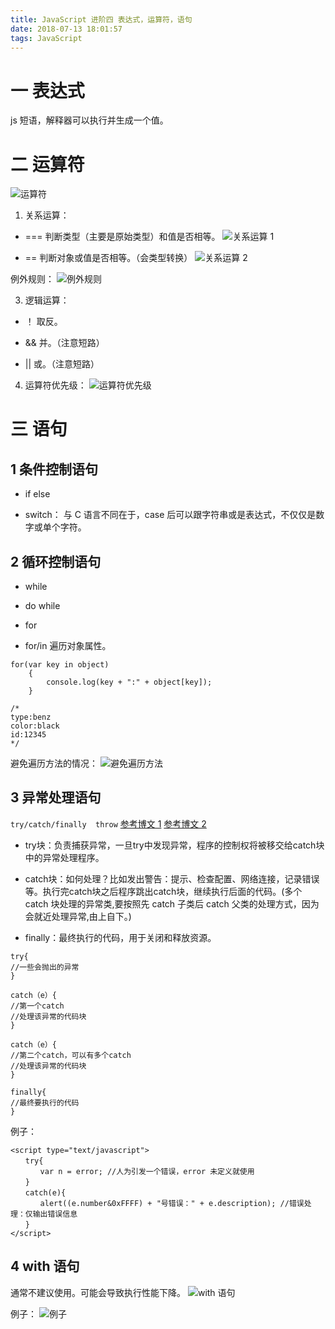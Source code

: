 ```yaml
---
title: JavaScript 进阶四 表达式，运算符，语句
date: 2018-07-13 18:01:57
tags: JavaScript
---
```

# 一 表达式
js 短语，解释器可以执行并生成一个值。

# 二 运算符
![运算符](图1.PNG)

1. 关系运算：
- ===
判断类型（主要是原始类型）和值是否相等。
![关系运算 1](图2.PNG)

- ==
判断对象或值是否相等。（会类型转换）
![关系运算 2](图3.PNG)

例外规则：
![例外规则](图4.PNG)

3. 逻辑运算：
- ！
取反。

- &&
并。（注意短路）

- ||
或。（注意短路）

4. 运算符优先级：
![运算符优先级](图5.PNG)

# 三 语句
## 1 条件控制语句
- if else

- switch：
与 C 语言不同在于，case 后可以跟字符串或是表达式，不仅仅是数字或单个字符。

## 2 循环控制语句
- while

- do while

- for

- for/in
遍历对象属性。
```
for(var key in object)
	{
		console.log(key + ":" + object[key]);
	}

/*  
type:benz
color:black
id:12345
*/
```

避免遍历方法的情况：
![避免遍历方法](图6.PNG)

## 3 异常处理语句
`try/catch/finally  throw`
[参考博文 1](https://www.cnblogs.com/knightsu/p/7114914.html)
[参考博文 2](https://www.cnblogs.com/foodoir/p/5720752.html)

- try块：负责捕获异常，一旦try中发现异常，程序的控制权将被移交给catch块中的异常处理程序。

- catch块：如何处理？比如发出警告：提示、检查配置、网络连接，记录错误等。执行完catch块之后程序跳出catch块，继续执行后面的代码。(多个 catch 块处理的异常类,要按照先 catch 子类后 catch 父类的处理方式，因为会就近处理异常,由上自下。)

- finally：最终执行的代码，用于关闭和释放资源。

```
try{
//一些会抛出的异常
}

catch（e）{
//第一个catch
//处理该异常的代码块
}

catch（e）{
//第二个catch，可以有多个catch
//处理该异常的代码块
}

finally{
//最终要执行的代码
} 
```

例子：
```
<script type="text/javascript">
　　try{
　　　　var n = error; //人为引发一个错误，error 未定义就使用
　　}
　　catch(e){
　　　　alert((e.number&0xFFFF) + "号错误：" + e.description); //错误处理：仅输出错误信息
　　}
</script>
```

## 4 with 语句
通常不建议使用。可能会导致执行性能下降。
![with 语句](图7.PNG)

例子：
![例子](图8.PNG)